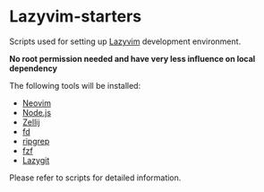 # Lazyvim-starters

Scripts used for setting up [Lazyvim](https://www.lazyvim.org/) development environment.

**No root permission needed and have very less influence on local dependency**

The following tools will be installed:

- [Neovim](https://neovim.io/)
- [Node.js](https://nodejs.org/)
- [Zellij](https://zellij.dev/)
- [fd](https://github.com/sharkdp/fd)
- [ripgrep](https://github.com/BurntSushi/ripgrep)
- [fzf](https://github.com/junegunn/fzf)
- [Lazygit](https://github.com/jesseduffield/lazygit)

Please refer to scripts for detailed information.
